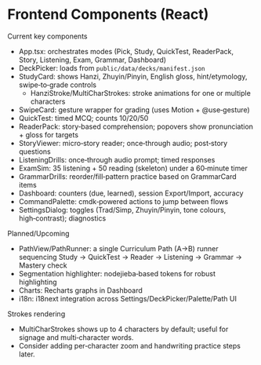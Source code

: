 # Frontend Components (React)

Current key components
- App.tsx: orchestrates modes (Pick, Study, QuickTest, ReaderPack, Story, Listening, Exam, Grammar, Dashboard)
- DeckPicker: loads from `public/data/decks/manifest.json`
- StudyCard: shows Hanzi, Zhuyin/Pinyin, English gloss, hint/etymology, swipe‑to‑grade controls
  - HanziStroke/MultiCharStrokes: stroke animations for one or multiple characters
- SwipeCard: gesture wrapper for grading (uses Motion + @use‑gesture)
- QuickTest: timed MCQ; counts 10/20/50
- ReaderPack: story‑based comprehension; popovers show pronunciation + gloss for targets
- StoryViewer: micro‑story reader; once‑through audio; post‑story questions
- ListeningDrills: once‑through audio prompt; timed responses
- ExamSim: 35 listening + 50 reading (skeleton) under a 60‑minute timer
- GrammarDrills: reorder/fill‑pattern practice based on GrammarCard items
- Dashboard: counters (due, learned), session Export/Import, accuracy
- CommandPalette: cmdk‑powered actions to jump between flows
- SettingsDialog: toggles (Trad/Simp, Zhuyin/Pinyin, tone colours, high‑contrast); diagnostics

Planned/Upcoming
- PathView/PathRunner: a single Curriculum Path (A→B) runner sequencing Study → QuickTest → Reader → Listening → Grammar → Mastery check
- Segmentation highlighter: nodejieba‑based tokens for robust highlighting
- Charts: Recharts graphs in Dashboard
- i18n: i18next integration across Settings/DeckPicker/Palette/Path UI

Strokes rendering
- MultiCharStrokes shows up to 4 characters by default; useful for signage and multi‑character words.
- Consider adding per‑character zoom and handwriting practice steps later.
